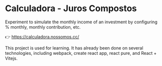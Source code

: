# Calculadora - Juros Compostos

Experiment to simulate the monthly income of an investment by configuring % monthly, monthly contribution, etc.

:point_right: https://calculadora.nossomos.cc/

This project is used for learning. It has already been done on several technologies, including webpack, create react app, react pure, and React + Vitejs.
